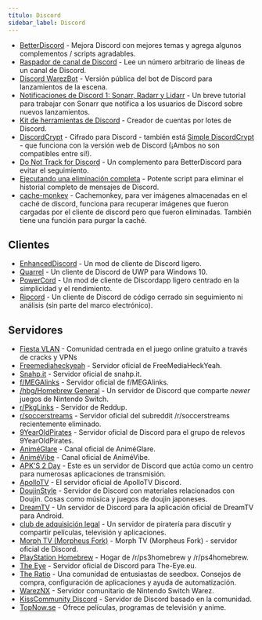 ```yaml
---
título: Discord
sidebar_label: Discord
---
```


- [BetterDiscord](https://github.com/JsSucks/BetterDiscordApp) - Mejora Discord con mejores temas y agrega algunos complementos / scripts agradables.
- [Raspador de canal de Discord](https://github.com/simon987/Discord-Channel-scraper) - Lee un número arbitrario de líneas de un canal de Discord.
- [Discord WarezBot](https://github.com/enzobes/WarezBot) - Versión pública del bot de Discord para lanzamientos de la escena.
- [Notificaciones de Discord 1: Sonarr, Radarr y Lidarr](http://blog.tiga.tech/discord-notifications-for-sonarr-radarr-and-lidarr/) - Un breve tutorial para trabajar con Sonarr que notifica a los usuarios de Discord sobre nuevos lanzamientos.
- [Kit de herramientas de Discord](http://notabug.org/johndoe5436/discord-toolkit) - Creador de cuentas por lotes de Discord.
- [DiscordCrypt](http://gitlab.com/leogx9r/DiscordCrypt) - Cifrado para Discord - también está [Simple DiscordCrypt](http://gitlab.com/An0/SimpleDiscordCrypt) - que funciona con la versión web de Discord (¡Ambos no son compatibles entre sí!).
- [Do Not Track for Discord](https://github.com/rauenzi/BetterDiscordAddons/tree/master/Plugins/DoNotTrack) - Un complemento para BetterDiscord para evitar el seguimiento.
- [Ejecutando una eliminación completa](https://github.com/c-edw/discord-delete/wiki/Running-a-full-deletion) - Potente script para eliminar el historial completo de mensajes de Discord.
- [cache-monkey](https://github.com/jamiepine/cache-monkey) - Cachemonkey, para ver imágenes almacenadas en el caché de discord, funciona para recuperar imágenes que fueron cargadas por el cliente de discord pero que fueron eliminadas. También tiene una función para purgar la caché.

## Clientes

- [EnhancedDiscord](https://github.com/joe27g/EnhancedDiscord) - Un mod de cliente de Discord ligero.
- [Quarrel](https://github.com/UWPCommunity/Quarrel) - Un cliente de Discord de UWP para Windows 10.
- [PowerCord](https://github.com/powercord-org/powercord) - Un mod de cliente de Discordapp ligero centrado en la simplicidad y el rendimiento.
- [Ripcord](https://cancel.fm/ripcord/) - Un cliente de Discord de código cerrado sin seguimiento ni análisis (sin parte del marco electrónico).

## Servidores

- [Fiesta VLAN](https://discord.gg/cyaYf9gV) - Comunidad centrada en el juego online gratuito a través de cracks y VPNs
- [Freemediaheckyeah](https://discord.com/invite/vgnaeka) - Servidor oficial de FreeMediaHeckYeah.
- [Snahp.it](https://discord.gg/ypyKZCj) - Servidor oficial de snahp.it.
- [f/MEGAlinks](https://discordapp.com/invite/xk7HEE3) - Servidor oficial de f/MEGAlinks.
- [/hbg/Homebrew General](https://discord.io/homebrew) - Un servidor de Discord que comparte _newer_ juegos de Nintendo Switch.
- [r/PkgLinks](https://discord.io/PkgLinks) - Servidor de Reddup.
- [r/soccerstreams](https://discord.gg/geyTtth) - Servidor oficial del subreddit /r/soccerstreams recientemente eliminado.
- [9YearOldPirates](https://discord.gg/3YCF8u) - Servidor oficial de Discord para el grupo de relevos 9YearOldPirates.
- [AniméGlare](https://discordapp.com/invite/RMjHm4F1) - Canal oficial de AniméGlare.
- [AniméVibe](https://discordapp.com/invite/4QGvkw8) - Canal oficial de AniméVibe.
- [APK'S 2 Day](https://discord.gg/2qWqzN8) - Este es un servidor de Discord que actúa como un centro para numerosas aplicaciones de transmisión.
- [ApolloTV](https://discordapp.com/invite/DT9SgYE) - El servidor oficial de ApolloTV Discord.
- [DoujinStyle](https://discord.gg/z2QDFdA) - Servidor de Discord con materiales relacionados con Doujin. Cosas como música y juegos de doujin japoneses.
- [DreamTV](https://discordapp.com/invite/FQkQz6g) - Un servidor de Discord para la aplicación oficial de DreamTV para Android.
- [club de adquisición legal](https://discordapp.com/invite/UmWJVvH) - Un servidor de piratería para discutir y compartir películas, televisión y aplicaciones.
- [Morph TV (Morpheus Fork)](https://discordapp.com/invite/gVxP2Gq) - Morph TV (Morpheus Fork) - servidor oficial de Discord.
- [PlayStation Homebrew](https://discord.gg/JJnvEN8) - Hogar de /r/ps3homebrew y /r/ps4homebrew.
- [The Eye](https://discordapp.com/invite/py3kX3Z) - Servidor oficial de Discord para The-Eye.eu.
- [The Ratio](https://discordapp.com/invite/wab3Qag) - Una comunidad de entusiastas de seedbox. Consejos de compra, configuración de aplicaciones y ayuda de automatización.
- [WarezNX](https://discord.gg/d6xxuPq) - Servidor comunitario de Nintendo Switch Warez.
- [KissCommunity Discord](https://discordapp.com/invite/eCzUxNB) - Servidor de Discord basado en la comunidad.
- [TopNow.se](https://discord.gg/marBA97) - Ofrece películas, programas de televisión y anime.
